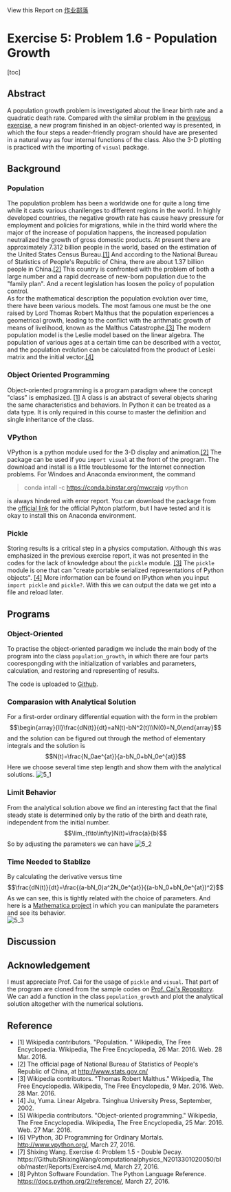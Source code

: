 ﻿View this Report on [作业部落](https://www.zybuluo.com/ShixingWang/note/326064)

# Exercise 5: Problem 1.6 - Population Growth
[toc]
## Abstract     
A population growth problem is investigated about the linear birth rate and a quadratic death rate. Compared with the similar problem in the [previous exercise](https://github.com/ShixingWang/computationalphysics_N2013301020050/blob/master/Codes/Exercise4_Chapter1_5_equation.py), a new program finished in an object-oriented way is presented, in which the four steps a reader-friendly program should have are presented in a natural way as four internal functions of the class. Also the 3-D plotting is practiced with the importing of `visual` package.     
## Background     
### Population     
The population problem has been a worldwide one for quite a long time while it casts various chanllenges to different regions in the world. In highly developed countries, the negative growth rate has cause heavy pressure for employment and policies for migrations, while in the third world where the major of the increase of population happens, the increased population neutralized the growth of gross domestic products. At present there are approximately 7.312 billion people in the world, based on the estimation of the United States Census Bureau.[\[1\]](https://en.wikipedia.org/wiki/Population) And according to the National Bureau of Statistics of People's Republic of China, there are about 1.37 billion people in China.[\[2\]](http://www.stats.gov.cn/) This country is confronted with the problem of both a large number and a rapid decrease of new-born population due to the "family plan". And a recent legislation has loosen the policy of population control.      
As for the mathematical description the population evolution over time, there have been various models. The most famous one must be the one raised by Lord Thomas Robert Malthus that the population experiences a geometrical growth, leading to the conflict with the arithmatic growth of means of livelihood, known as the Malthus Catastrophe.[\[3\]](https://en.wikipedia.org/wiki/Thomas_Robert_Malthus) The modern population model is the Leslie model based on the linear algebra. The population of various ages at a certain time can be described with a vector, and the population evolution can be calculated from the product of Leslei matrix and the initial vector.[\[4\]](http://product.dangdang.com/7403323.html?ref=t-4159-3032_1-18028-12) 
### Object Oriented Programming     
Object-oriented programming is a program paradigm where the concept "class" is emphasized. [\[1\]](https://en.wikipedia.org/w/index.php?title=Object-oriented_programming&oldid=711907543) A class is an abstract of several objects sharing the same characteristics and behaviors. In Python it can be treated as a data type. It is only required in this course to master the definition and single inheritance of the class.       
### VPython     
VPython is a python module used for the 3-D display and animation.[\[2\]](http://www.vpython.org/) The package can be used if you `import visual` at the front of the program. The download and install is a little troublesome for the Internet connection problems. For Windoes and Anaconda environment, the command
> conda intall -c https://conda.binstar.org/mwcraig vpython     

is always hindered with error report. You can download the package from the [official link](http://sourceforge.net/projects/vpythonwx/files/6.11-release/VPython-Win-64-Py2.7-6.11.exe/download) for the official Pyhton platform, but I have tested and it is okay to install this on Anaconda environment.      
### Pickle      
Storing results is a critical step in a physics computation. Although this was emphasized in the previous exercise report, it was not presented in the codes for the lack of knowledge about the `pickle` module. [\[3\]](https://www.zybuluo.com/ShixingWang/note/321753) The `pickle` module is one that can "create portable serialized representations of Python objects". [\[4\]](https://docs.python.org/2/reference/) More information can be found on IPython when you input `import pickle` and `pickle?`. With this we can output the data we get into a file and reload later.       
## Programs     
### Object-Oriented
To practise the object-oriented paradigm we include the main body of the program into the class `population_growth`, in which there are four parts coorespongding with the initialization of variables and parameters, calculation, and restoring and representing of results.       

The code is uploaded to [Github](https://github.com/ShixingWang/computationalphysics_N2013301020050/blob/master/Codes/Exercise5_first.py).      
### Comparasion with Analytical Solution
For a first-order ordinary differential equation with the form in the problem        
$$\begin{array}{ll}\frac{dN(t)}{dt}=aN(t)-bN^2(t)\\N(0)=N_0\end{array}$$
and the solution can be figured out through the method of elementary integrals and the solution is
$$N(t)=\frac{N_0ae^{at}}{a-bN_0+bN_0e^{at}}$$
Here we choose several time step length and show them with the analytical solutions.
![5_1]()       
### Limit Behavior     
From the analytical solution above we find an interesting fact that the final steady state is determined only by the ratio of the birth and death rate, independent from the initial number.
$$\lim_{t\to\infty}N(t)=\frac{a}{b}$$
So by adjusting the parameters we can have
![5_2]()
### Time Needed to Stablize     
By calculating the derivative versus time
$$\frac{dN(t)}{dt}=\frac{(a-bN_0)a^2N_0e^{at}}{(a-bN_0+bN_0e^{at})^2}$$
As we can see, this is tightly related with the choice of parameters. And here is a [Mathematica project](https://github.com/ShixingWang/computationalphysics_N2013301020050/blob/master/Codes/Exercise5_TimeToStable.nb) in which you can manipulate the parameters and see its behavior.      
![5_3](https://github.com/ShixingWang/computationalphysics_N2013301020050/blob/master/Pictures/5_3.png)      
## Discussion 

## Acknowledgement     
I must appreciate Prof. Cai for the usage of `pickle` and `visual`. That part of the program are cloned from the sample codes on [Prof. Cai's Repository](https://github.com/caihao/computational_physics_whu.git).      
We can add a function in the class `population_growth` and plot the analytical solution altogether with the numerical solutions.       
## Reference     
+ [1] Wikipedia contributors. "Population. " Wikipedia, The Free Encyclopedia. Wikipedia, The Free Encyclopedia, 26 Mar. 2016. Web. 28 Mar. 2016.       
+ [2] The official page of National Bureau of Statistics of People's Republic of China, at http://www.stats.gov.cn/       
+ [3] Wikipedia contributors. "Thomas Robert Malthus." Wikipedia, The Free Encyclopedia. Wikipedia, The Free Encyclopedia, 9 Mar. 2016. Web. 28 Mar. 2016.      
+ [4] Ju, Yuma. Linear Algebra. Tsinghua University Press, September, 2002.      
+ [5] Wikipedia contributors. "Object-oriented programming." Wikipedia, The Free Encyclopedia. Wikipedia, The Free Encyclopedia, 25 Mar. 2016. Web. 27 Mar. 2016.     
+ [6] VPython, 3D Programming for Ordinary Mortals. http://www.vpython.org/, March 27, 2016.      
+ [7] Shixing Wang. Exercise 4: Problem 1.5 - Double Decay. https://Github/ShixingWang/computationalphysics_N2013301020050/blob/master/Reports/Exercise4.md, March 27, 2016.        
+ [8] Pyhton Software Foundation. The Python Language Reference. https://docs.python.org/2/reference/, March 27, 2016.       